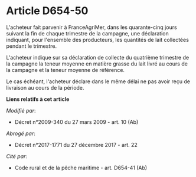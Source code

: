# Article D654-50

L'acheteur fait parvenir à FranceAgriMer, dans les quarante-cinq jours suivant la fin de chaque trimestre de la campagne, une
déclaration indiquant, pour l'ensemble des producteurs, les quantités de lait collectées pendant le trimestre.

L'acheteur indique sur sa déclaration de collecte du quatrième trimestre de la campagne la teneur moyenne en matière grasse
du lait livré au cours de la campagne et la teneur moyenne de référence.

Le cas échéant, l'acheteur déclare dans le même délai ne pas avoir reçu de livraison au cours de la période.

**Liens relatifs à cet article**

_Modifié par_:

  - Décret n°2009-340 du 27 mars 2009 - art. 10 (Ab)

_Abrogé par_:

  - Décret n°2017-1771 du 27 décembre 2017 - art. 22

_Cité par_:

  - Code rural et de la pêche maritime - art. D654-41 (Ab)
